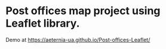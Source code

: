 # Post offices map project using Leaflet library.
Demo at https://aeternia-ua.github.io/Post-offices-Leaflet/
